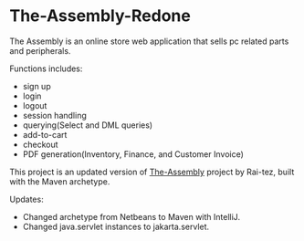 # The-Assembly-Redone

The Assembly is an online store web application that sells pc related parts and peripherals.

Functions includes:

* sign up
* login
* logout
* session handling
* querying(Select and DML queries)
* add-to-cart
* checkout
* PDF generation(Inventory, Finance, and Customer Invoice)

This project is an updated version of [The-Assembly](https://github.com/Rai-tez/The-Assembly) project by Rai-tez, built with the Maven archetype.

Updates:
* Changed archetype from Netbeans to Maven with IntelliJ.
* Changed java.servlet instances to jakarta.servlet.

